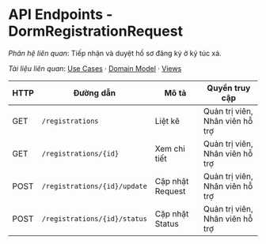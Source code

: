 # API Endpoints - DormRegistrationRequest

*Phân hệ liên quan*: Tiếp nhận và duyệt hồ sơ đăng ký ở ký túc xá.

*Tài liệu liên quan*: [Use Cases](../../Domain/DormRegistrationRequest/UseCases.md) · [Domain Model](../../Domain/DormRegistrationRequest/DomainModel.mmd) · [Views](../../Domain/DormRegistrationRequest/Views.md)

| HTTP | Đường dẫn | Mô tả | Quyền truy cập |
| --- | --- | --- | --- |
| GET | `/registrations` | Liệt kê | Quản trị viên, Nhân viên hỗ trợ |
| GET | `/registrations/{id}` | Xem chi tiết | Quản trị viên, Nhân viên hỗ trợ |
| POST | `/registrations/{id}/update` | Cập nhật Request | Quản trị viên, Nhân viên hỗ trợ |
| POST | `/registrations/{id}/status` | Cập nhật Status | Quản trị viên, Nhân viên hỗ trợ |
